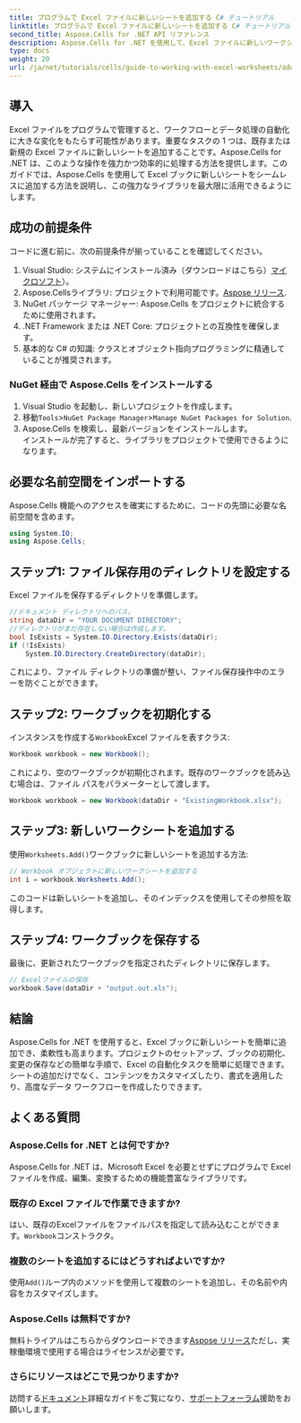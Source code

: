```yaml
---
title: プログラムで Excel ファイルに新しいシートを追加する C# チュートリアル
linktitle: プログラムで Excel ファイルに新しいシートを追加する C# チュートリアル
second_title: Aspose.Cells for .NET API リファレンス
description: Aspose.Cells for .NET を使用して、Excel ファイルに新しいワークシートを簡単に追加する方法を学びます。この包括的なガイドでは、ステップバイステップのアプローチ、コード サンプル、役立つヒントが提供されます。
type: docs
weight: 20
url: /ja/net/tutorials/cells/guide-to-working-with-excel-worksheets/add-new-sheet-to-excel-file-csharp-tutorial/
---
```

## 導入

Excel ファイルをプログラムで管理すると、ワークフローとデータ処理の自動化に大きな変化をもたらす可能性があります。重要なタスクの 1 つは、既存または新規の Excel ファイルに新しいシートを追加することです。Aspose.Cells for .NET は、このような操作を強力かつ効率的に処理する方法を提供します。このガイドでは、Aspose.Cells を使用して Excel ブックに新しいシートをシームレスに追加する方法を説明し、この強力なライブラリを最大限に活用できるようにします。

## 成功の前提条件

コードに進む前に、次の前提条件が揃っていることを確認してください。

1.  Visual Studio: システムにインストール済み（ダウンロードはこちら）[マイクロソフト](https://visualstudio.microsoft.com/)）。
2.  Aspose.Cellsライブラリ: プロジェクトで利用可能です。[Aspose リリース](https://releases.aspose.com/cells/net/).
3. NuGet パッケージ マネージャー: Aspose.Cells をプロジェクトに統合するために使用されます。
4. .NET Framework または .NET Core: プロジェクトとの互換性を確保します。
5. 基本的な C# の知識: クラスとオブジェクト指向プログラミングに精通していることが推奨されます。

### NuGet 経由で Aspose.Cells をインストールする

1. Visual Studio を起動し、新しいプロジェクトを作成します。
2. 移動`Tools`>`NuGet Package Manager`>`Manage NuGet Packages for Solution`.
3. Aspose.Cells を検索し、最新バージョンをインストールします。  
   インストールが完了すると、ライブラリをプロジェクトで使用できるようになります。


## 必要な名前空間をインポートする

Aspose.Cells 機能へのアクセスを確実にするために、コードの先頭に必要な名前空間を含めます。

```csharp
using System.IO;
using Aspose.Cells;
```

## ステップ1: ファイル保存用のディレクトリを設定する

Excel ファイルを保存するディレクトリを準備します。

```csharp
//ドキュメント ディレクトリへのパス。
string dataDir = "YOUR DOCUMENT DIRECTORY";
//ディレクトリがまだ存在しない場合は作成します。
bool IsExists = System.IO.Directory.Exists(dataDir);
if (!IsExists)
    System.IO.Directory.CreateDirectory(dataDir);
```

これにより、ファイル ディレクトリの準備が整い、ファイル保存操作中のエラーを防ぐことができます。


## ステップ2: ワークブックを初期化する

インスタンスを作成する`Workbook`Excel ファイルを表すクラス:

```csharp
Workbook workbook = new Workbook();
```

これにより、空のワークブックが初期化されます。既存のワークブックを読み込む場合は、ファイル パスをパラメーターとして渡します。

```csharp
Workbook workbook = new Workbook(dataDir + "ExistingWorkbook.xlsx");
```


## ステップ3: 新しいワークシートを追加する

使用`Worksheets.Add()`ワークブックに新しいシートを追加する方法:

```csharp
// Workbook オブジェクトに新しいワークシートを追加する
int i = workbook.Worksheets.Add();
```

このコードは新しいシートを追加し、そのインデックスを使用してその参照を取得します。


## ステップ4: ワークブックを保存する

最後に、更新されたワークブックを指定されたディレクトリに保存します。

```csharp
// Excelファイルの保存
workbook.Save(dataDir + "output.out.xls");
```

## 結論

Aspose.Cells for .NET を使用すると、Excel ブックに新しいシートを簡単に追加でき、柔軟性も高まります。プロジェクトのセットアップ、ブックの初期化、変更の保存などの簡単な手順で、Excel の自動化タスクを簡単に処理できます。シートの追加だけでなく、コンテンツをカスタマイズしたり、書式を適用したり、高度なデータ ワークフローを作成したりできます。

## よくある質問

### Aspose.Cells for .NET とは何ですか?

Aspose.Cells for .NET は、Microsoft Excel を必要とせずにプログラムで Excel ファイルを作成、編集、変換するための機能豊富なライブラリです。

### 既存の Excel ファイルで作業できますか?

はい、既存のExcelファイルをファイルパスを指定して読み込むことができます。`Workbook`コンストラクタ。

### 複数のシートを追加するにはどうすればよいですか?

使用`Add()`ループ内のメソッドを使用して複数のシートを追加し、その名前や内容をカスタマイズします。

### Aspose.Cells は無料ですか?

無料トライアルはこちらからダウンロードできます[Aspose リリース](https://releases.aspose.com/)ただし、実稼働環境で使用する場合はライセンスが必要です。

### さらにリソースはどこで見つかりますか?

訪問する[ドキュメント](https://reference.aspose.com/cells/net/)詳細なガイドをご覧になり、[サポートフォーラム](https://forum.aspose.com/c/cells/9)援助をお願いします。